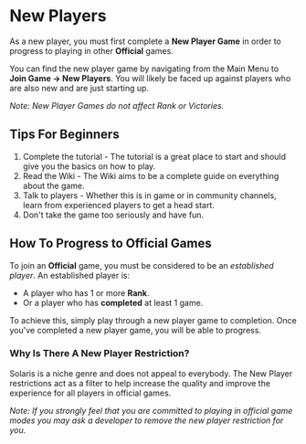 # New Players

As a new player, you must first complete a **New Player Game** in order to progress to playing in other **Official** games.

You can find the new player game by navigating from the Main Menu to **Join Game -> New Players**. You will likely be faced up against players who are also new and are just starting up.

*Note: New Player Games do not affect Rank or Victories.*

## Tips For Beginners

1. Complete the tutorial - The tutorial is a great place to start and should give you the basics on how to play.
2. Read the Wiki - The Wiki aims to be a complete guide on everything about the game.
3. Talk to players - Whether this is in game or in community channels, learn from experienced players to get a head start.
4. Don't take the game too seriously and have fun.

## How To Progress to Official Games

To join an **Official** game, you must be considered to be an *established player*. An established player is:

- A player who has 1 or more **Rank**.
- Or a player who has **completed** at least 1 game.

To achieve this, simply play through a new player game to completion. Once you've completed a new player game, you will be able to progress.

### Why Is There A New Player Restriction?

Solaris is a niche genre and does not appeal to everybody. The New Player restrictions act as a filter to help increase the quality and improve the experience for all players in official games.

*Note: If you strongly feel that you are committed to playing in official game modes you may ask a developer to remove the new player restriction for you.*
